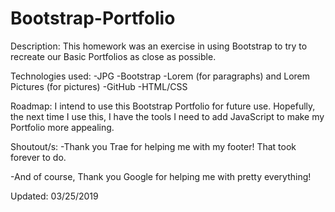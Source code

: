 # Bootstrap-Portfolio
Description:
This homework was an exercise in using Bootstrap to try to recreate our Basic Portfolios as close as possible. 

Technologies used: 
-JPG
-Bootstrap
-Lorem (for paragraphs) and Lorem Pictures (for pictures)
-GitHub
-HTML/CSS

Roadmap:
I intend to use this Bootstrap Portfolio for future use. Hopefully, the next time I use this, I have the tools I need to add JavaScript to make my Portfolio more appealing.

Shoutout/s:
-Thank you Trae for helping me with my footer! That took forever to do.

-And of course, Thank you Google for helping me with pretty everything!

Updated: 03/25/2019